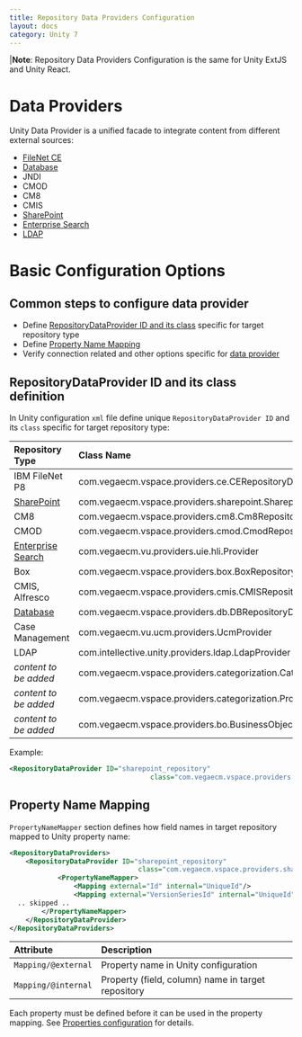 ```yaml
---
title: Repository Data Providers Configuration
layout: docs
category: Unity 7
---
```

|**Note**: Repository Data Providers Configuration is the same for Unity ExtJS and Unity React. 

# Data Providers

Unity Data Provider is a unified facade to integrate content from different external sources:

- [FileNet CE](repository-data-providers/filenet-ce.md)
- [Database](repository-data-providers/db.md)
- JNDI
- CMOD
- CM8
- CMIS
- [SharePoint](repository-data-providers/sharepoint.md)
- [Enterprise Search](repository-data-providers/enterprise-search.md)
- [LDAP](repository-data-providers/ldap.md)

# Basic Configuration Options

## Common steps to configure data provider 
 
- Define [RepositoryDataProvider ID and its class](#repositorydataprovider-id-and-its-class-definition) specific for target repository type   
- Define [Property Name Mapping](#property-name-mapping)
- Verify connection related and other options specific for [data provider](#data-providers)

## RepositoryDataProvider ID and its class definition

In Unity configuration `xml` file define unique `RepositoryDataProvider ID` and its `class` specific for target repository type:

|Repository Type| Class Name|
|:--------------|:----------|
|IBM FileNet P8 |com.vegaecm.vspace.providers.ce.CERepositoryDataProvider|
|[SharePoint](repository-data-providers/sharepoint.md) |com.vegaecm.vspace.providers.sharepoint.SharepointRepositoryDataProvider|
|CM8 |com.vegaecm.vspace.providers.cm8.Cm8RepositoryDataProvider|
|CMOD |com.vegaecm.vspace.providers.cmod.CmodRepositoryDataProvider|
|[Enterprise Search](repository-data-providers/enterprise-search.md) |com.vegaecm.vu.providers.uie.hli.Provider|
|Box |com.vegaecm.vspace.providers.box.BoxRepositoryDataProvider|
|CMIS, Alfresco |com.vegaecm.vspace.providers.cmis.CMISRepositoryDataProvider|
|[Database](repository-data-providers/db.md) |com.vegaecm.vspace.providers.db.DBRepositoryDataProvider|
|Case Management |com.vegaecm.vu.ucm.providers.UcmProvider|
|LDAP |com.intellective.unity.providers.ldap.LdapProvider|
|*content to be added* |com.vegaecm.vspace.providers.categorization.CategorizationProvider|
|*content to be added* |com.vegaecm.vspace.providers.categorization.PropertyCategorizationProvider|
|*content to be added* |com.vegaecm.vspace.providers.bo.BusinessObjectDataProvider|

Example:

```xml
<RepositoryDataProvider ID="sharepoint_repository"
                                   class="com.vegaecm.vspace.providers.sharepoint.SharepointRepositoryDataProvider">
```

## Property Name Mapping

`PropertyNameMapper` section defines how field names in target repository mapped to Unity property name:  

```xml
<RepositoryDataProviders>
    <RepositoryDataProvider ID="sharepoint_repository"
                                class="com.vegaecm.vspace.providers.sharepoint.SharepointRepositoryDataProvider">
            <PropertyNameMapper>
                <Mapping external="Id" internal="UniqueId"/>
                <Mapping external="VersionSeriesId" internal="UniqueId"/>
  .. skipped ..
        </PropertyNameMapper>
    </RepositoryDataProvider>
</RepositoryDataProviders>
``` 

|Attribute | Description |
|:---------|:------------|
|`Mapping/@external`| Property name in Unity configuration|
|`Mapping/@internal`| Property (field, column) name in target repository|

Each property must be defined before it can be used in the property mapping. See [Properties configuration](tags-list/properties-tag.md) for details.
